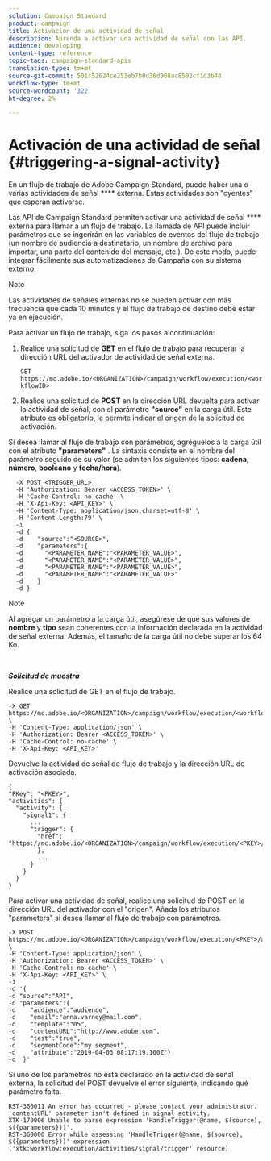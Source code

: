 ```yaml
---
solution: Campaign Standard
product: campaign
title: Activación de una actividad de señal
description: Aprenda a activar una actividad de señal con las API.
audience: developing
content-type: reference
topic-tags: campaign-standard-apis
translation-type: tm+mt
source-git-commit: 501f52624ce253eb7b0d36d908ac8502cf1d3b48
workflow-type: tm+mt
source-wordcount: '322'
ht-degree: 2%

---
```



# Activación de una actividad de señal {#triggering-a-signal-activity}

En un flujo de trabajo de Adobe Campaign Standard, puede haber una o varias actividades de señal **** externa. Estas actividades son &quot;oyentes&quot; que esperan activarse.

Las API de Campaign Standard permiten activar una actividad de señal **** externa para llamar a un flujo de trabajo. La llamada de API puede incluir parámetros que se ingerirán en las variables de eventos del flujo de trabajo (un nombre de audiencia a destinatario, un nombre de archivo para importar, una parte del contenido del mensaje, etc.). De este modo, puede integrar fácilmente sus automatizaciones de Campaña con su sistema externo.

>[!NOTE]
>
>Las actividades de señales externas no se pueden activar con más frecuencia que cada 10 minutos y el flujo de trabajo de destino debe estar ya en ejecución.

Para activar un flujo de trabajo, siga los pasos a continuación:

1. Realice una solicitud de **GET** en el flujo de trabajo para recuperar la dirección URL del activador de actividad de señal externa.

   `GET https://mc.adobe.io/<ORGANIZATION>/campaign/workflow/execution/<workflowID>`

1. Realice una solicitud de **POST** en la dirección URL devuelta para activar la actividad de señal, con el parámetro **&quot;source&quot;** en la carga útil. Este atributo es obligatorio, le permite indicar el origen de la solicitud de activación.

Si desea llamar al flujo de trabajo con parámetros, agréguelos a la carga útil con el atributo **&quot;parameters&quot;** . La sintaxis consiste en el nombre del parámetro seguido de su valor (se admiten los siguientes tipos: **cadena**, **número**, **booleano** y **fecha/hora**).

```
  -X POST <TRIGGER_URL>
  -H 'Authorization: Bearer <ACCESS_TOKEN>' \
  -H 'Cache-Control: no-cache' \
  -H 'X-Api-Key: <API_KEY>' \
  -H 'Content-Type: application/json;charset=utf-8' \
  -H 'Content-Length:79' \
  -i
  -d {
  -d    "source":"<SOURCE>",
  -d    "parameters":{
  -d      "<PARAMETER_NAME":"<PARAMETER_VALUE>",
  -d      "<PARAMETER_NAME":"<PARAMETER_VALUE>",
  -d      "<PARAMETER_NAME":"<PARAMETER_VALUE>",  
  -d      "<PARAMETER_NAME":"<PARAMETER_VALUE>"
  -d    }
  -d }
```

>[!NOTE]
>
>Al agregar un parámetro a la carga útil, asegúrese de que sus valores de **nombre** y **tipo** sean coherentes con la información declarada en la actividad de señal externa. Además, el tamaño de la carga útil no debe superar los 64 Ko.

<br/>

***Solicitud de muestra***

Realice una solicitud de GET en el flujo de trabajo.

```
-X GET https://mc.adobe.io/<ORGANIZATION>/campaign/workflow/execution/<workflowID> \
-H 'Content-Type: application/json' \
-H 'Authorization: Bearer <ACCESS_TOKEN>' \
-H 'Cache-Control: no-cache' \
-H 'X-Api-Key: <API_KEY>'
```

Devuelve la actividad de señal de flujo de trabajo y la dirección URL de activación asociada.

```
{
"PKey": "<PKEY>",
"activities": {
  "activity": {
    "signal1": {
      ...
      "trigger": {
        "href": "https://mc.adobe.io/<ORGANIZATION>/campaign/workflow/execution/<PKEY>/activities/activity/<PKEY>/trigger/"
        },
        ...
      }
    }
  }
}
```

Para activar una actividad de señal, realice una solicitud de POST en la dirección URL del activador con el &quot;origen&quot;. Añada los atributos &quot;parameters&quot; si desea llamar al flujo de trabajo con parámetros.

```
-X POST https://mc.adobe.io/<ORGANIZATION>/campaign/workflow/execution/<PKEY>/activities/activity/<PKEY>/trigger \
-H 'Content-Type: application/json' \
-H 'Authorization: Bearer <ACCESS_TOKEN>' \
-H 'Cache-Control: no-cache' \
-H 'X-Api-Key: <API_KEY>' \
-i
-d '{
-d "source":"API",
-d "parameters":{
-d    "audience":"audience",
-d    "email":"anna.varney@mail.com",
-d    "template":"05",
-d    "contentURL":"http://www.adobe.com",
-d    "test":"true",
-d    "segmentCode":"my segment",
-d    "attribute":"2019-04-03 08:17:19.100Z"}
-d  }'
```

<!-- + réponse -->

Si uno de los parámetros no está declarado en la actividad de señal externa, la solicitud del POST devuelve el error siguiente, indicando qué parámetro falta.

```
RST-360011 An error has occurred - please contact your administrator.
'contentURL' parameter isn't defined in signal activity.
XTK-170006 Unable to parse expression 'HandleTrigger(@name, $(source), $({parameters}))'.
RST-360000 Error while assessing 'HandleTrigger(@name, $(source), $({parameters}))' expression ('xtk:workflow:execution/activities/signal/trigger' resource)
```
